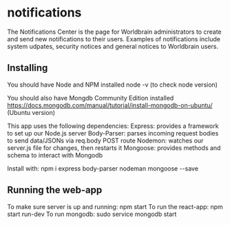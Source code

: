 # notifications 
The Notifications Center is the page for Worldbrain administrators to create and send new notifications to their users.  Examples of notifications include system udpates, security notices and general notices to Worldbrain users.  

## Installing
You should have Node and NPM installed 
node -v (to check node version)

You should also have Mongdb Community Edition installed https://docs.mongodb.com/manual/tutorial/install-mongodb-on-ubuntu/ (Ubuntu version)


This app uses the following dependencies:
Express: provides a framework to set up our Node.js server
Body-Parser: parses incoming request bodies to send data/JSONs via req.body POST route
Nodemon: watches our server.js file for changes, then restarts it
Mongoose: provides methods and schema to interact with Mongodb

Install with:
npm i express body-parser nodeman mongoose --save

## Running the web-app
To make sure server is up and running: npm start
To run the react-app: npm start run-dev
To run mongodb: sudo service mongodb start
